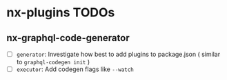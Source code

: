 # nx-plugins TODOs

## nx-graphql-code-generator

- [ ] `generator`: Investigate how best to add plugins to package.json ( similar to `graphql-codegen init` )
- [ ] `executor`: Add codegen flags like `--watch`
